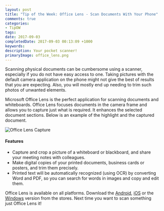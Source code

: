 ```yaml
---
layout: post
title: "Tip of the Week: Office Lens - Scan Documents With Your Phone"
comments: true
categories: 
- TipOW
tags: 
date: 2017-09-03
completedDate: 2017-09-03 00:13:09 +1000
keywords: 
description: Your pocket scanner!
primaryImage: office_lens.png
---
```


Scanning physical documents can be cumbersome using a scanner, especially if you do not have easy access to one. Taking pictures with the default camera application on the phone might not give the best of results that you are expecting. Also, you will mostly end up needing to trim such photos of unwanted elements.

Microsoft Office Lens is the perfect application for scanning documents and whiteboards. Office Lens focuses documents in the camera frame and allows you to capture just what is required. It enhances the selected document sections. Below is an example of the highlight and the captured document.

<img src="{{site.images_root}}/office_lens.png" alt="Office Lens Capture" class="center" >

#### **Features**

- Capture and crop a picture of a whiteboard or blackboard, and share your meeting notes with colleagues.   
- Make digital copies of your printed documents, business cards or posters, and trim them precisely.    
- Printed text will be automatically recognized (using OCR) by converting Word and PDF, so you can search for words in images and copy and edit them.   

Office Lens is available on all platforms. Download the [Android](https://play.google.com/store/apps/details?id=com.microsoft.office.officelens&hl=en), [iOS](https://itunes.apple.com/au/app/office-lens/id975925059?mt=8) or the [Windows](https://www.microsoft.com/en-au/store/p/office-lens/9wzdncrfj3t8) version from the stores. Next time you want to scan something just Office Lens it!
